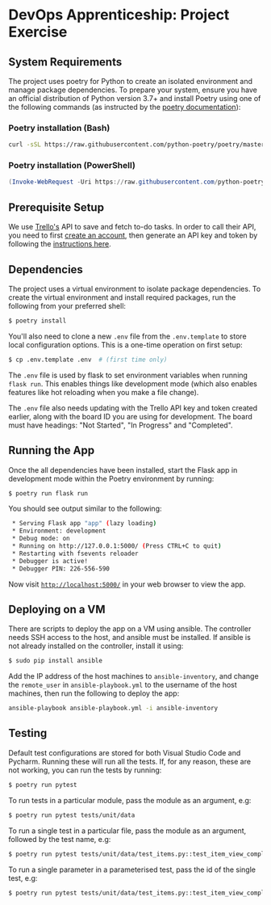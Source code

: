 # DevOps Apprenticeship: Project Exercise

## System Requirements

The project uses poetry for Python to create an isolated environment and manage package dependencies. To prepare your 
system, ensure you have an official distribution of Python version 3.7+ and install Poetry using one of the following 
commands (as instructed by the [poetry documentation](https://python-poetry.org/docs/#system-requirements)):

### Poetry installation (Bash)

```bash
curl -sSL https://raw.githubusercontent.com/python-poetry/poetry/master/install-poetry.py | python -
```

### Poetry installation (PowerShell)

```powershell
(Invoke-WebRequest -Uri https://raw.githubusercontent.com/python-poetry/poetry/master/install-poetry.py -UseBasicParsing).Content | python -
```

## Prerequisite Setup

We use [Trello's](https://trello.com/) API to save and fetch to-do tasks. In order to call their API, you need to first 
[create an account](https://trello.com/signup), then generate an API key and token by following the 
[instructions here](https://trello.com/app-key).

## Dependencies

The project uses a virtual environment to isolate package dependencies. To create the virtual environment and install 
required packages, run the following from your preferred shell:

```bash
$ poetry install
```

You'll also need to clone a new `.env` file from the `.env.template` to store local configuration options. This is a 
one-time operation on first setup:

```bash
$ cp .env.template .env  # (first time only)
```

The `.env` file is used by flask to set environment variables when running `flask run`. This enables things like 
development mode (which also enables features like hot reloading when you make a file change).

The `.env` file also needs updating with the Trello API key and token created earlier, along with the board ID you are
using for development. The board must have headings: "Not Started", "In Progress" and "Completed".

## Running the App

Once the all dependencies have been installed, start the Flask app in development mode within the Poetry environment by 
running:
```bash
$ poetry run flask run
```

You should see output similar to the following:
```bash
 * Serving Flask app "app" (lazy loading)
 * Environment: development
 * Debug mode: on
 * Running on http://127.0.0.1:5000/ (Press CTRL+C to quit)
 * Restarting with fsevents reloader
 * Debugger is active!
 * Debugger PIN: 226-556-590
```
Now visit [`http://localhost:5000/`](http://localhost:5000/) in your web browser to view the app.

## Deploying on a VM

There are scripts to deploy the app on a VM using ansible. The controller needs SSH access to the host, and ansible must
be installed. If ansible is not already installed on the controller, install it using:
```bash
$ sudo pip install ansible
```
Add the IP address of the host machines to `ansible-inventory`, and change the `remote_user` in `ansible-playbook.yml`
to the username of the host machines, then run the following to deploy the app:
```bash
ansible-playbook ansible-playbook.yml -i ansible-inventory
```


## Testing

Default test configurations are stored for both Visual Studio Code and Pycharm. Running these will run all the tests.
If, for any reason, these are not working, you can run the tests by running:
```bash
$ poetry run pytest
```
To run tests in a particular module, pass the module as an argument, e.g:
```bash
$ poetry run pytest tests/unit/data
```
To run a single test in a particular file, pass the module as an argument, followed by the test name, e.g:
```bash
$ poetry run pytest tests/unit/data/test_items.py::test_item_view_completed_items
```
To run a single parameter in a parameterised test, pass the id of the single test, e.g:
```bash
$ poetry run pytest tests/unit/data/test_items.py::test_item_view_completed_items["single completed item"]
```